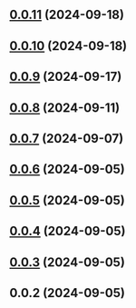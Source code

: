 

## [0.0.11](https://github.com/dq-alhq/cleon-cli/compare/v0.0.10...v0.0.11) (2024-09-18)

## [0.0.10](https://github.com/dq-alhq/cleon-cli/compare/v0.0.9...v0.0.10) (2024-09-18)

## [0.0.9](https://github.com/dq-alhq/cleon-cli/compare/v0.0.8...v0.0.9) (2024-09-17)

## [0.0.8](https://github.com/dq-alhq/cleon-cli/compare/v0.0.7...v0.0.8) (2024-09-11)

## [0.0.7](https://github.com/dq-alhq/cleon-cli/compare/v0.0.6...v0.0.7) (2024-09-07)

## [0.0.6](https://github.com/dq-alhq/cleon-cli/compare/v0.0.5...v0.0.6) (2024-09-05)

## [0.0.5](https://github.com/dq-alhq/cleon-cli/compare/v0.0.4...v0.0.5) (2024-09-05)

## [0.0.4](https://github.com/dq-alhq/cleon-cli/compare/v0.0.3...v0.0.4) (2024-09-05)

## [0.0.3](https://github.com/dq-alhq/cleon-cli/compare/v0.0.2...v0.0.3) (2024-09-05)

## 0.0.2 (2024-09-05)
